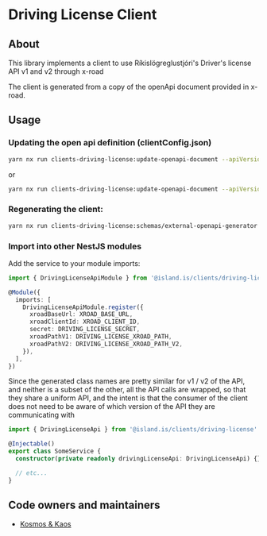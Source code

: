 <!-- gitbook-navigation: "Driving License" -->

# Driving License Client

## About

This library implements a client to use Ríkislögreglustjóri's
Driver's license API v1 and v2 through x-road

The client is generated from a copy of the openApi document provided in x-road.

## Usage

### Updating the open api definition (clientConfig.json)

```sh
yarn nx run clients-driving-license:update-openapi-document --apiVersion=v1
```

or

```sh
yarn nx run clients-driving-license:update-openapi-document --apiVersion=v2
```

### Regenerating the client:

```sh
yarn nx run clients-driving-license:schemas/external-openapi-generator
```

### Import into other NestJS modules

Add the service to your module imports:

```typescript
import { DrivingLicenseApiModule } from '@island.is/clients/driving-license'

@Module({
  imports: [
    DrivingLicenseApiModule.register({
      xroadBaseUrl: XROAD_BASE_URL,
      xroadClientId: XROAD_CLIENT_ID,
      secret: DRIVING_LICENSE_SECRET,
      xroadPathV1: DRIVING_LICENSE_XROAD_PATH,
      xroadPathV2: DRIVING_LICENSE_XROAD_PATH_V2,
    }),
  ],
})
```

Since the generated class names are pretty similar for v1 / v2 of the API, and neither
is a subset of the other, all the API calls are wrapped, so that they share a uniform API,
and the intent is that the consumer of the client does not need to be aware of which version
of the API they are communicating with

```typescript
import { DrivingLicenseApi } from '@island.is/clients/driving-license'

@Injectable()
export class SomeService {
  constructor(private readonly drivingLicenseApi: DrivingLicenseApi) {}

  // etc...
}
```

## Code owners and maintainers

- [Kosmos & Kaos](https://github.com/orgs/island-is/teams/kosmos-og-kaos/members)
